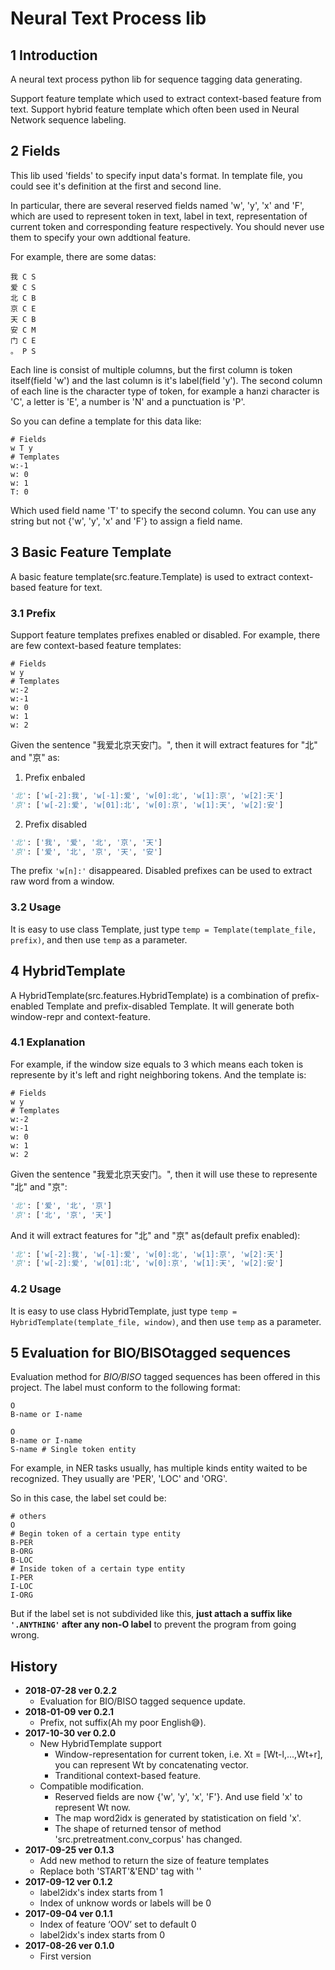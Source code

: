# Neural Text Process lib

## 1 Introduction

A neural text process python lib for sequence tagging data generating.

Support feature template which used to extract context-based feature from text. Support hybrid feature template which often been used in Neural Network sequence labeling.

## 2 Fields

This lib used 'fields' to specify input data's format. In template file, you could see it's definition at the first and second line.

In particular, there are several reserved fields named 'w', 'y', 'x' and 'F', which are used to represent token in text, label in text, representation of current token and corresponding feature respectively. You should never use them to specify your own addtional feature.

For example, there are some datas:

```text
我 C S
爱 C S
北 C B
京 C E
天 C B
安 C M
门 C E
。 P S
```

Each line is consist of multiple columns, but the first column is token itself(field 'w') and the last column is it's label(field 'y'). The second column of each line is the character type of token, for example a hanzi character is 'C', a letter is 'E', a number is 'N' and a punctuation is 'P'.

So you can define a template for this data like:

``` text
# Fields
w T y
# Templates
w:-1
w: 0
w: 1
T: 0
```

Which used field name 'T' to specify the second column. You can use any string but not {'w', 'y', 'x' and 'F'} to assign a field name.

## 3 Basic Feature Template

A basic feature template(src.feature.Template) is used to extract context-based feature for text.

### 3.1 Prefix

Support feature templates prefixes enabled or disabled. For example, there are few context-based feature templates:

```text
# Fields
w y
# Templates
w:-2
w:-1
w: 0
w: 1
w: 2
```

Given the sentence "我爱北京天安门。", then it will extract features for "北" and "京" as:

1. Prefix enbaled

```python
'北': ['w[-2]:我', 'w[-1]:爱', 'w[0]:北', 'w[1]:京', 'w[2]:天']
'京': ['w[-2]:爱', 'w[01]:北', 'w[0]:京', 'w[1]:天', 'w[2]:安']
```

2. Prefix disabled

```python
'北': ['我', '爱', '北', '京', '天']
'京': ['爱', '北', '京', '天', '安']
```

The prefix `'w[n]:'` disappeared. Disabled prefixes can be used to extract raw word from a window.

### 3.2 Usage

It is easy to use class Template, just type `temp = Template(template_file, prefix)`, and then use `temp` as a parameter.

## 4 HybridTemplate

A HybridTemplate(src.features.HybridTemplate) is a combination of prefix-enabled Template and prefix-disabled Template. It will generate both window-repr and context-feature.

### 4.1 Explanation

For example, if the window size equals to 3 which means each token is represente by it's left and right neighboring tokens. And the template is:

```text
# Fields
w y
# Templates
w:-2
w:-1
w: 0
w: 1
w: 2
```

Given the sentence "我爱北京天安门。", then it will use these to represente "北" and "京":

```python
'北': ['爱', '北', '京']
'京': ['北', '京', '天']
```

And it will extract features for "北" and "京" as(default prefix enabled):

```python
'北': ['w[-2]:我', 'w[-1]:爱', 'w[0]:北', 'w[1]:京', 'w[2]:天']
'京': ['w[-2]:爱', 'w[01]:北', 'w[0]:京', 'w[1]:天', 'w[2]:安']
```

### 4.2 Usage

It is easy to use class HybridTemplate, just type `temp = HybridTemplate(template_file, window)`, and then use `temp` as a parameter.

## 5 Evaluation for BIO/BISOtagged sequences

Evaluation method for *BIO/BISO* tagged sequences has been offered in this project. The label must conform to the following format:

```
O
B-name or I-name

O
B-name or I-name
S-name # Single token entity
```

For example, in NER tasks usually, has multiple kinds entity waited to be recognized. They usually are 'PER', 'LOC' and 'ORG'. 

So in this case, the label set could be:

```
# others
O
# Begin token of a certain type entity
B-PER
B-ORG
B-LOC
# Inside token of a certain type entity
I-PER
I-LOC
I-ORG
```

But if the label set is not subdivided like this, **just attach a suffix like `'.ANYTHING'` after any non-O label** to prevent the program from going wrong.

## History

- **2018-07-28 ver 0.2.2**
  - Evaluation for BIO/BISO tagged sequence update.
- **2018-01-09 ver 0.2.1**
  - Prefix, not suffix(Ah my poor English:sweat_smile:).
- **2017-10-30 ver 0.2.0**
  - New HybridTemplate support
    - Window-representation for current token, i.e. Xt = [Wt-l,...,Wt+r], you can represent Wt by concatenating vector.
    - Tranditional context-based feature.
  - Compatible modification.
    - Reserved fields are now {'w', 'y', 'x', 'F'}. And use field 'x' to represent Wt now.
    - The map word2idx is generated by statistication on field 'x'.
    - The shape of returned tensor of method 'src.pretreatment.conv_corpus' has changed.
- **2017-09-25 ver 0.1.3**
  - Add new method to return the size of feature templates
  - Replace both 'START'&'END' tag with '</s>'
- **2017-09-12 ver 0.1.2**
  - label2idx's index starts from 1
  - Index of unknow words or labels will be 0
- **2017-09-04 ver 0.1.1**
  - Index of feature ‘OOV’ set to default 0
  - label2idx's index starts from 0
- **2017-08-26 ver 0.1.0**
  - First version